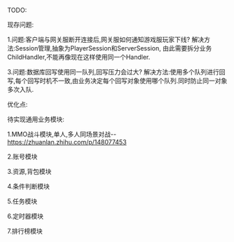 ﻿TODO:

现存问题:

1.问题:客户端与网关服断开连接后,网关服如何通知游戏服玩家下线?
  解决方法:Session管理,抽象为PlayerSession和ServerSession, 由此需要拆分业务ChildHandler,不能再像现在这样使用同一个Handler.

3.问题:数据库回写使用同一队列,回写压力会过大?
  解决方法:使用多个队列进行回写,每个回写时机不一致,由业务决定每个回写对象使用哪个队列.同时防止同一对象多次入队.


优化点:

待实现通用业务模块:

1.MMO战斗模块,单人,多人同场景对战--https://zhuanlan.zhihu.com/p/148077453

2.账号模块

3.资源,背包模块

4.条件判断模块

5.任务模块

6.定时器模块

7.排行榜模块